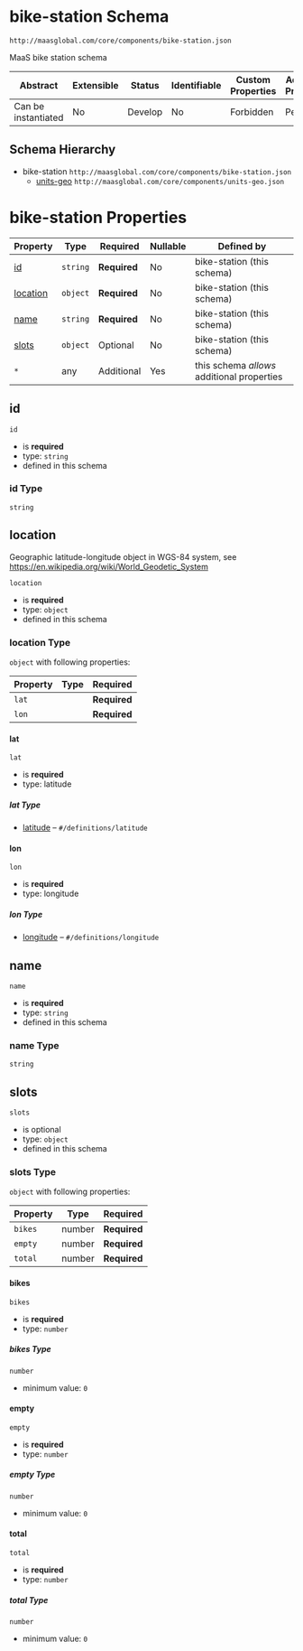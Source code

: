 # bike-station Schema

```
http://maasglobal.com/core/components/bike-station.json
```

MaaS bike station schema

| Abstract            | Extensible | Status  | Identifiable | Custom Properties | Additional Properties | Defined In                                             |
| ------------------- | ---------- | ------- | ------------ | ----------------- | --------------------- | ------------------------------------------------------ |
| Can be instantiated | No         | Develop | No           | Forbidden         | Permitted             | [core/components/bike-station.json](bike-station.json) |

## Schema Hierarchy

- bike-station `http://maasglobal.com/core/components/bike-station.json`
  - [units-geo](units-geo.md) `http://maasglobal.com/core/components/units-geo.json`

# bike-station Properties

| Property              | Type     | Required     | Nullable | Defined by                                 |
| --------------------- | -------- | ------------ | -------- | ------------------------------------------ |
| [id](#id)             | `string` | **Required** | No       | bike-station (this schema)                 |
| [location](#location) | `object` | **Required** | No       | bike-station (this schema)                 |
| [name](#name)         | `string` | **Required** | No       | bike-station (this schema)                 |
| [slots](#slots)       | `object` | Optional     | No       | bike-station (this schema)                 |
| `*`                   | any      | Additional   | Yes      | this schema _allows_ additional properties |

## id

`id`

- is **required**
- type: `string`
- defined in this schema

### id Type

`string`

## location

Geographic latitude-longitude object in WGS-84 system, see https://en.wikipedia.org/wiki/World_Geodetic_System

`location`

- is **required**
- type: `object`
- defined in this schema

### location Type

`object` with following properties:

| Property | Type | Required     |
| -------- | ---- | ------------ |
| `lat`    |      | **Required** |
| `lon`    |      | **Required** |

#### lat

`lat`

- is **required**
- type: latitude

##### lat Type

- [latitude](units-geo.md) – `#/definitions/latitude`

#### lon

`lon`

- is **required**
- type: longitude

##### lon Type

- [longitude](units-geo.md) – `#/definitions/longitude`

## name

`name`

- is **required**
- type: `string`
- defined in this schema

### name Type

`string`

## slots

`slots`

- is optional
- type: `object`
- defined in this schema

### slots Type

`object` with following properties:

| Property | Type   | Required     |
| -------- | ------ | ------------ |
| `bikes`  | number | **Required** |
| `empty`  | number | **Required** |
| `total`  | number | **Required** |

#### bikes

`bikes`

- is **required**
- type: `number`

##### bikes Type

`number`

- minimum value: `0`

#### empty

`empty`

- is **required**
- type: `number`

##### empty Type

`number`

- minimum value: `0`

#### total

`total`

- is **required**
- type: `number`

##### total Type

`number`

- minimum value: `0`
